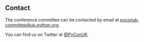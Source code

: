 Contact
---

The conference committee can be contacted by email at <pyconuk-committee@uk.python.org>.

You can find us on Twitter at [@PyConUK](https://twitter.com/PyConUK).